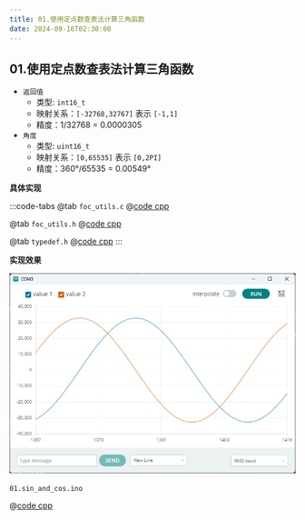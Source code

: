 ```yaml
---
title: 01.使用定点数查表法计算三角函数
date: 2024-09-16T02:30:00
---
```


## 01.使用定点数查表法计算三角函数

- `返回值` 
  - 类型: `int16_t`
  - 映射关系：`[-32768,32767]` 表示 `[-1,1]`
  - 精度：1/32768 = 0.0000305
- `角度`
  - 类型: `uint16_t`
  - 映射关系：`[0,65535]` 表示 `[0,2PI]` 
  - 精度：360°/65535 = 0.00549°

**具体实现**

:::code-tabs
@tab `foc_utils.c`
@[code cpp](./projects/01.sin_and_cos/foc_utils.c)

@tab `foc_utils.h`
@[code cpp](./projects/01.sin_and_cos/foc_utils.h)

@tab `typedef.h`
@[code cpp](./projects/01.sin_and_cos/typedef.h)
:::


**实现效果**

![alt text](assets/images/image.png)

`01.sin_and_cos.ino`

@[code cpp](./projects/01.sin_and_cos/01.sin_and_cos.ino)
